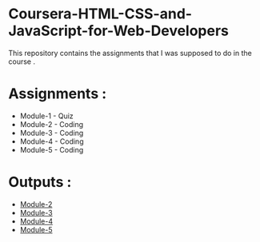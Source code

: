 # Coursera-HTML-CSS-and-JavaScript-for-Web-Developers
This repository contains the assignments that I was supposed to do in the course .


# Assignments :

* Module-1 - Quiz 
* Module-2 - Coding
* Module-3 - Coding
* Module-4 - Coding
* Module-5 - Coding


# Outputs :

* [Module-2](https://kritarthchavda.github.io/Coursera-HTML-CSS-and-JavaScript-for-Web-Developers/)
* [Module-3](https://siddartha19.github.io/Coursera-HTML-CSS-and-JavaScript-for-Web-Developers/Assignments/module-3/index.html)
* [Module-4](https://siddartha19.github.io/Coursera-HTML-CSS-and-JavaScript-for-Web-Developers/Assignments/module-4/index.html)
* [Module-5](https://siddartha19.github.io/Coursera-HTML-CSS-and-JavaScript-for-Web-Developers/Assignments/module-5/index.html)
